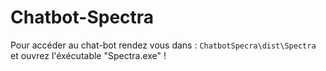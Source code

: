 # Chatbot-Spectra
Pour accéder au chat-bot rendez vous dans : `ChatbotSpecra\dist\Spectra` et ouvrez l'éxécutable "Spectra.exe" !
